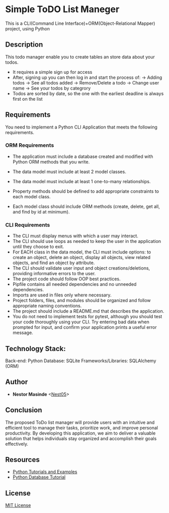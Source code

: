 # Simple ToDO List Maneger

This is a CLI(Command Line Interface)+ORM(Object-Relational Mapper) project, using Python

## Description

This todo manager enable you to create tables an store data about your todos.
- It requires a simple sign up for access
- After, signing up you can then log in and start the process of:
-> Adding todos
-> See all todos added
-> Remove/Delete a todo
-> Change user name
-> See your todos by categrory
- Todos are sorted by date, so the one with the earliest deadline is always first on the list

## Requirements
You need to implement a Python CLI Application that meets the following requirements.

### ORM Requirements
- The application must include a database created and modified with Python ORM methods that you write.

- The data model must include at least 2 model classes.
- The data model must include at least 1 one-to-many relationships.
- Property methods should be defined to add appropriate constraints to each model class.
- Each model class should include ORM methods (create, delete, get all, and find by id at minimum).

### CLI Requirements
- The CLI must display menus with which a user may interact.
- The CLI should use loops as needed to keep the user in the application until they choose to exit.
- For EACH class in the data model, the CLI must include options: to create an object, delete an object, display all objects, view related objects, and find an object by attribute.
- The CLI should validate user input and object creations/deletions, providing informative errors to the user.
- The project code should follow OOP best practices.
- Pipfile contains all needed dependencies and no unneeded dependencies.
- Imports are used in files only where necessary.
- Project folders, files, and modules should be organized and follow appropriate naming conventions.
- The project should include a README.md that describes the application.
- You do not need to implement tests for pytest, although you should test your code thoroughly using your CLI. Try entering bad data when prompted for input, and confirm your application prints a useful error message.

## Technology Stack:
Back-end: Python
Database: SQLite
Frameworks/Libraries: SQLAlchemy (ORM)

## Author

- **Nestor Masinde** <[Nest05](https://github.com/Nest05)>

## Conclusion

The proposed ToDo list manager will provide users with an intuitive and efficient tool to manage their tasks, prioritize work, and improve personal productivity. By developing this application, we aim to deliver a valuable solution that helps individuals stay organized and accomplish their goals effectively.

## Resources

- [Python Tutorials and Examples](https://www.askpython.com/)
- [Python Database Tutorial](https://www.geeksforgeeks.org/python-database-tutorial/?ref=shm)

## License

[MIT License](LICENSE)
